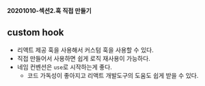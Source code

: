 **20201010-섹션2.훅 직접 만들기**

## custom hook
- 리액트 제공 훅을 사용해서 커스텀 훅을 사용할 수 있다.
- 직접 만들어서 사용하면 쉽게 로직 재사용이 가능하다.
- 네임 컨벤션은 `use`로 시작하는게 좋다.
  - 코드 가독성이 좋아지고 리액트 개발도구의 도움도 쉽게 받을 수 있다.